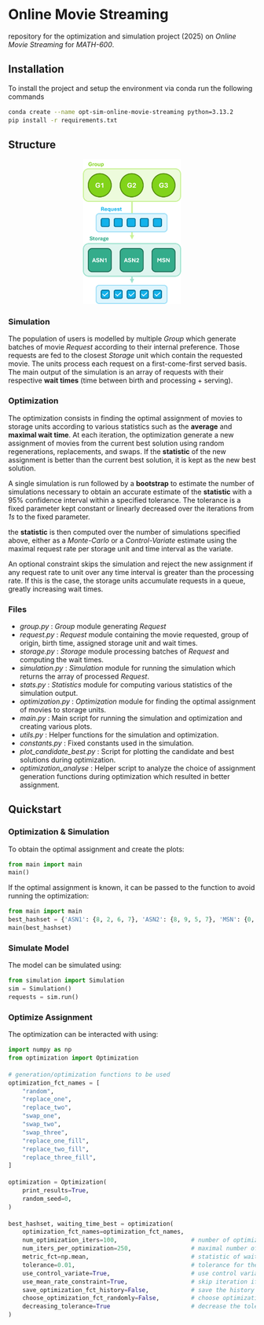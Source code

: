 # Online Movie Streaming

repository for the optimization and simulation project (2025) on *Online Movie Streaming* for *MATH-600*.

## Installation

To install the project and setup the environment via conda run the following commands
```bash
conda create --name opt-sim-online-movie-streaming python=3.13.2
pip install -r requirements.txt
```

## Structure

<p align="center">
  <img src="structure.png" alt="simulation structure" width="200"/>
</p>

### Simulation

The population of users is modelled by multiple *Group* which generate batches of movie *Request* according to their internal
preference. Those requests are fed to the closest *Storage* unit which contain the requested movie. The units process each request on a first-come-first
served basis. The main output of the simulation is an array of requests with their respective **wait times** (time between 
birth and processing + serving).

### Optimization

The optimization consists in finding the optimal assignment of movies to storage units according to various statistics such as
the **average** and **maximal wait time**. At each iteration, the optimization generate a new assignment of movies from the
current best solution using random regenerations, replacements, and swaps. If the **statistic** of the new assignment is better than
the current best solution, it is kept as the new best solution.

A single simulation is run followed by a **bootstrap** to estimate the number of simulations necessary to obtain an accurate estimate
of the **statistic** with a 95% confidence interval within a specified tolerance. The tolerance is a fixed parameter kept constant or
linearly decreased over the iterations from *1s* to the fixed parameter.

the **statistic** is then computed over the number of simulations specified above, either as a *Monte-Carlo* or a *Control-Variate* estimate
using the maximal request rate per storage unit and time interval as the variate.

An optional constraint skips the simulation and reject the new assignment if any request rate to unit over any time interval is greater than the processing rate.
If this is the case, the storage units accumulate requests in a queue, greatly increasing wait times.

### Files

- *group.py* : *Group* module generating *Request*
- *request.py* : *Request* module containing the movie requested, group of origin, birth time, assigned storage unit and wait times.
- *storage.py* : *Storage* module processing batches of *Request* and computing the wait times.
- *simulation.py* : *Simulation* module for running the simulation which returns the array of processed *Request*.
- *stats.py* : *Statistics* module for computing various statistics of the simulation output.
- *optimization.py* : *Optimization* module for finding the optimal assignment of movies to storage units.
- *main.py* : Main script for running the simulation and optimization and creating various plots.
- *utils.py* : Helper functions for the simulation and optimization.
- *constants.py* : Fixed constants used in the simulation.
- *plot_candidate_best.py* : Script for plotting the candidate and best solutions during optimization.
- *optimization_analyse* : Helper script to analyze the choice of assignment generation functions during optimization which resulted in better assignment.

## Quickstart

### Optimization & Simulation

To obtain the optimal assignment and create the plots:

```python
from main import main
main()
```

If the optimal assignment is known, it can be passed to the function to avoid running the optimization:
```python
from main import main
best_hashset = {'ASN1': {8, 2, 6, 7}, 'ASN2': {8, 9, 5, 7}, 'MSN': {0, 1, 2, 3, 4, 5, 6, 7, 8, 9}}
main(best_hashset)
```

### Simulate Model

The model can be simulated using:
```python
from simulation import Simulation
sim = Simulation()
requests = sim.run()
```

### Optimize Assignment

The optimization can be interacted with using:
```python
import numpy as np
from optimization import Optimization

# generation/optimization functions to be used
optimization_fct_names = [
    "random",
    "replace_one", 
    "replace_two",
    "swap_one", 
    "swap_two",
    "swap_three",
    "replace_one_fill", 
    "replace_two_fill",
    "replace_three_fill",
]

optimization = Optimization(
    print_results=True,
    random_seed=0,
)

best_hashset, waiting_time_best = optimization(
    optimization_fct_names=optimization_fct_names, 
    num_optimization_iters=100,                     # number of optimization iterations
    num_iters_per_optimization=250,                 # maximal number of simulations per optimization iteration
    metric_fct=np.mean,                             # statistic of wait times optimized
    tolerance=0.01,                                 # tolerance for the statistic 95% CI
    use_control_variate=True,                       # use control variate for the statistic estimate
    use_mean_rate_constraint=True,                  # skip iteration if any request rate greater than processing rate
    save_optimization_fct_history=False,            # save the history of optimization functions used
    choose_optimization_fct_randomly=False,         # choose optimization function randomly at each iteration
    decreasing_tolerance=True                       # decrease the tolerance linearly from 1s to the specified tolerance
)
```


